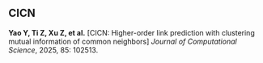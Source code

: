 
##  CICN
**Yao Y, Ti Z, Xu Z, et al.** [CICN: Higher-order link prediction with clustering mutual information of common neighbors] 
*Journal of Computational Science*, 2025, 85: 102513.
